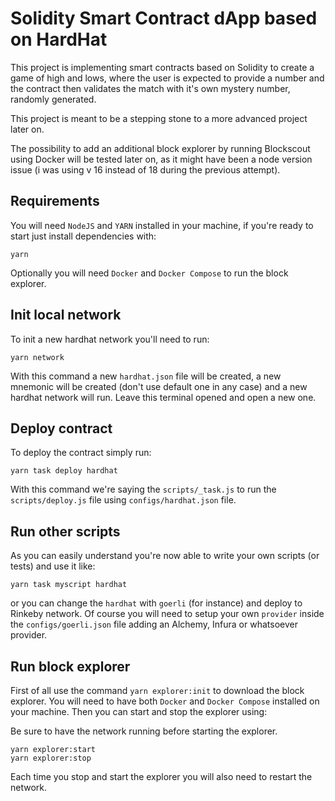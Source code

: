 # Solidity Smart Contract dApp based on HardHat

This project is implementing smart contracts based on Solidity to create a game of high and lows, where the user is expected to provide a number and the contract then validates the match with it's own mystery number, randomly generated.

This project is meant to be a stepping stone to a more advanced project later on.

The possibility to add an additional block explorer by running Blockscout using Docker will be tested later on, as it might have been a node version issue (i was using v 16 instead of 18 during the previous attempt).

## Requirements

You will need `NodeJS` and `YARN` installed in your machine, if you're ready to start just install dependencies with:

```
yarn
```

Optionally you will need `Docker` and `Docker Compose` to run the block explorer.

## Init local network

To init a new hardhat network you'll need to run:
```
yarn network
```

With this command a new `hardhat.json` file will be created, a new mnemonic will be created (don't use default one in any case) and a new hardhat network will run. Leave this terminal opened and open a new one.

## Deploy contract

To deploy the contract simply run:

```
yarn task deploy hardhat
```

With this command we're saying the `scripts/_task.js` to run the `scripts/deploy.js` file using `configs/hardhat.json` file.

## Run other scripts

As you can easily understand you're now able to write your own scripts (or tests) and use it like:

```
yarn task myscript hardhat
```

or you can change the `hardhat` with `goerli` (for instance) and deploy to Rinkeby network. Of course you will need to setup your own `provider` inside the `configs/goerli.json` file adding an Alchemy, Infura or whatsoever provider.

## Run block explorer

First of all use the command `yarn explorer:init` to download the block explorer. You will need to have both `Docker` and `Docker Compose` installed on your machine.
Then you can start and stop the explorer using:

Be sure to have the network running before starting the explorer.

```
yarn explorer:start
yarn explorer:stop
```

Each time you stop and start the explorer you will also need to restart the network.